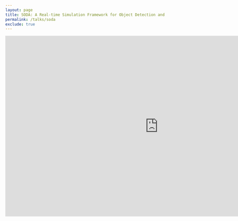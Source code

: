 ```yaml
---
layout: page
title: SODA: A Real-time Simulation Framework for Object Detection and Analysis in Smart Manufacturing
permalink: /talks/soda
exclude: true
---
```


<iframe src="https://docs.google.com/presentation/d/e/2PACX-1vQl7qoLdkULlmVYa8g_NM7QZmKgOAMbqfczuHAVIB9AQz7HYxDfHbVqzerztUtAvHKr2kF2UF-PFhgv/embed?start=false&loop=false&delayms=3000" frameborder="0" width="960" height="569" allowfullscreen="true" mozallowfullscreen="true" webkitallowfullscreen="true"></iframe>
